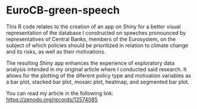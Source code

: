 # EuroCB-green-speech

This R code relates to the creation of an app on Shiny for a better visual representation of the database I constructed on speeches pronounced by representatives of Central Banks, members of the Eurosystem, on the subject of which policies should be prioritized in relation to climate change and its risks, as well as their motivations.

The resulting Shiny app enhances the experience of exploratory data analysis intended in my original article where I conducted said research. It allows for the plotting of the diferent policy type and motivation variables as a bar plot, stacked bar plot, mosaic plot, heatmap, and segmented bar plot.

You can read my article in the following link: https://zenodo.org/records/12574085
